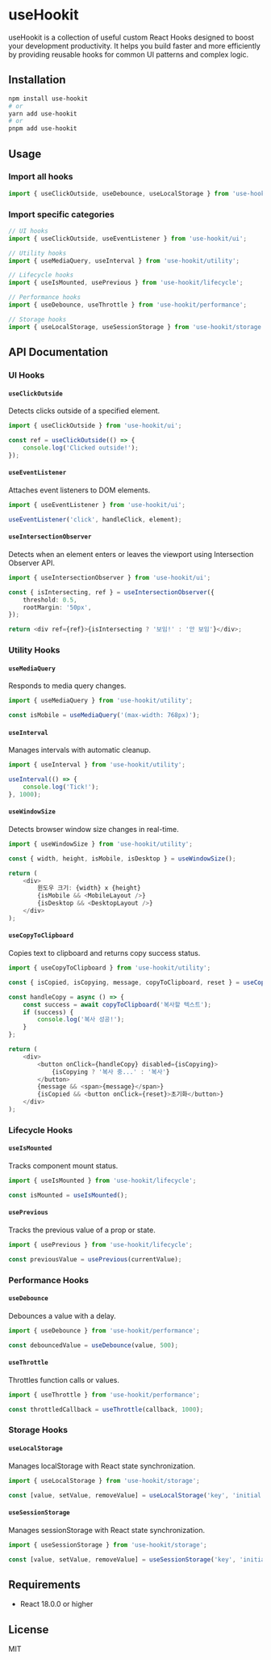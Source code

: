 # useHookit

useHookit is a collection of useful custom React Hooks designed to boost your development productivity. It helps you build faster and more efficiently by providing reusable hooks for common UI patterns and complex logic.

## Installation

```bash
npm install use-hookit
# or
yarn add use-hookit
# or
pnpm add use-hookit
```

## Usage

### Import all hooks

```typescript
import { useClickOutside, useDebounce, useLocalStorage } from 'use-hookit';
```

### Import specific categories

```typescript
// UI hooks
import { useClickOutside, useEventListener } from 'use-hookit/ui';

// Utility hooks
import { useMediaQuery, useInterval } from 'use-hookit/utility';

// Lifecycle hooks
import { useIsMounted, usePrevious } from 'use-hookit/lifecycle';

// Performance hooks
import { useDebounce, useThrottle } from 'use-hookit/performance';

// Storage hooks
import { useLocalStorage, useSessionStorage } from 'use-hookit/storage';
```

## API Documentation

### UI Hooks

#### `useClickOutside`

Detects clicks outside of a specified element.

```typescript
import { useClickOutside } from 'use-hookit/ui';

const ref = useClickOutside(() => {
	console.log('Clicked outside!');
});
```

#### `useEventListener`

Attaches event listeners to DOM elements.

```typescript
import { useEventListener } from 'use-hookit/ui';

useEventListener('click', handleClick, element);
```

#### `useIntersectionObserver`

Detects when an element enters or leaves the viewport using Intersection Observer API.

```typescript
import { useIntersectionObserver } from 'use-hookit/ui';

const { isIntersecting, ref } = useIntersectionObserver({
	threshold: 0.5,
	rootMargin: '50px',
});

return <div ref={ref}>{isIntersecting ? '보임!' : '안 보임'}</div>;
```

### Utility Hooks

#### `useMediaQuery`

Responds to media query changes.

```typescript
import { useMediaQuery } from 'use-hookit/utility';

const isMobile = useMediaQuery('(max-width: 768px)');
```

#### `useInterval`

Manages intervals with automatic cleanup.

```typescript
import { useInterval } from 'use-hookit/utility';

useInterval(() => {
	console.log('Tick!');
}, 1000);
```

#### `useWindowSize`

Detects browser window size changes in real-time.

```typescript
import { useWindowSize } from 'use-hookit/utility';

const { width, height, isMobile, isDesktop } = useWindowSize();

return (
	<div>
		윈도우 크기: {width} x {height}
		{isMobile && <MobileLayout />}
		{isDesktop && <DesktopLayout />}
	</div>
);
```

#### `useCopyToClipboard`

Copies text to clipboard and returns copy success status.

```typescript
import { useCopyToClipboard } from 'use-hookit/utility';

const { isCopied, isCopying, message, copyToClipboard, reset } = useCopyToClipboard();

const handleCopy = async () => {
	const success = await copyToClipboard('복사할 텍스트');
	if (success) {
		console.log('복사 성공!');
	}
};

return (
	<div>
		<button onClick={handleCopy} disabled={isCopying}>
			{isCopying ? '복사 중...' : '복사'}
		</button>
		{message && <span>{message}</span>}
		{isCopied && <button onClick={reset}>초기화</button>}
	</div>
);
```

### Lifecycle Hooks

#### `useIsMounted`

Tracks component mount status.

```typescript
import { useIsMounted } from 'use-hookit/lifecycle';

const isMounted = useIsMounted();
```

#### `usePrevious`

Tracks the previous value of a prop or state.

```typescript
import { usePrevious } from 'use-hookit/lifecycle';

const previousValue = usePrevious(currentValue);
```

### Performance Hooks

#### `useDebounce`

Debounces a value with a delay.

```typescript
import { useDebounce } from 'use-hookit/performance';

const debouncedValue = useDebounce(value, 500);
```

#### `useThrottle`

Throttles function calls or values.

```typescript
import { useThrottle } from 'use-hookit/performance';

const throttledCallback = useThrottle(callback, 1000);
```

### Storage Hooks

#### `useLocalStorage`

Manages localStorage with React state synchronization.

```typescript
import { useLocalStorage } from 'use-hookit/storage';

const [value, setValue, removeValue] = useLocalStorage('key', 'initial');
```

#### `useSessionStorage`

Manages sessionStorage with React state synchronization.

```typescript
import { useSessionStorage } from 'use-hookit/storage';

const [value, setValue, removeValue] = useSessionStorage('key', 'initial');
```

## Requirements

- React 18.0.0 or higher

## License

MIT
